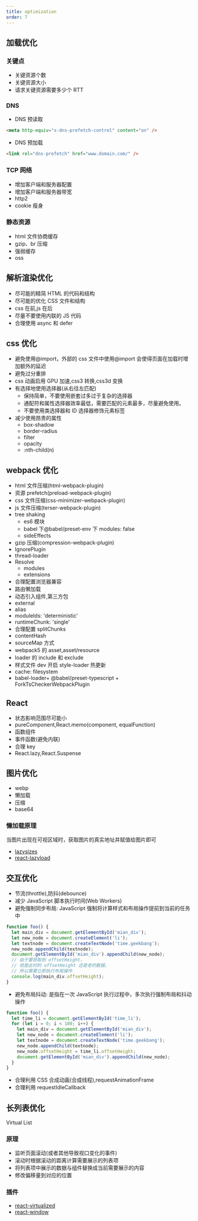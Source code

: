 ```yaml
---
title: optimization
order: 7
---
```


## 加载优化

### 关键点

- 关键资源个数
- 关键资源大小
- 请求关键资源需要多少个 RTT

### DNS

- DNS 预读取

```html
<meta http-equiv="x-dns-prefetch-control" content="on" />
```

- DNS 预加载

```html
<link rel="dns-prefetch" href="www.domain.com/" />
```

### TCP 网络

- 增加客户端和服务器配置
- 增加客户端和服务器带宽
- http2
- cookie 瘦身

### 静态资源

- html 文件协商缓存
- gzip、br 压缩
- 强弱缓存
- oss

## 解析渲染优化

- 尽可能的精简 HTML 的代码和结构
- 尽可能的优化 CSS 文件和结构
- css 在前,js 在后
- 尽量不要使用内联的 JS 代码
- 合理使用 async 和 defer

## css 优化

- 避免使用@import，外部的 css 文件中使用@import 会使得页面在加载时增加额外的延迟
- 避免过分重排
- css 动画启用 GPU 加速,css3 转换,css3d 变换
- 有选择地使用选择器(从右往左匹配)
  - 保持简单，不要使用嵌套过多过于复杂的选择器
  - 通配符和属性选择器效率最低，需要匹配的元素最多，尽量避免使用。
  - 不要使用类选择器和 ID 选择器修饰元素标签
- 减少使用昂贵的属性
  - box-shadow
  - border-radius
  - filter
  - opacity
  - :nth-child(n)

## webpack 优化

- html 文件压缩(html-webpack-plugin)
- 资源 prefetch(preload-webpack-plugin)
- css 文件压缩(css-minimizer-webpack-plugin)
- js 文件压缩(terser-webpack-plugin)
- tree shaking
  - es6 模块
  - babel 下@babel/preset-env 下 modules: false
  - sideEffects
- gzip 压缩(compression-webpack-plugin)
- IgnorePlugin
- thread-loader
- Resolve
  - modules
  - extensions
- 合理配置浏览器兼容
- 路由懒加载
- 动态引入组件,第三方包
- external
- alias
- moduleIds: 'deterministic'
- runtimeChunk: 'single'
- 合理配置 splitChunks
- contentHash
- sourceMap 方式
- webpack5 的 asset,asset/resource
- loader 的 include 和 exclude
- 样式文件 dev 开启 style-loader 热更新
- cache: filesystem
- babel-loader+ @babel/preset-typescript + ForkTsCheckerWebpackPlugin

## React

- 状态影响范围尽可能小
- pureComponent,React.memo(component, equalFunction)
- 函数组件
- 事件函数(避免内联)
- 合理 key
- React.lazy,React.Suspense

## 图片优化

- webp
- 懒加载
- 压缩
- base64

### 懒加载原理

当图片出现在可视区域时，获取图片的真实地址并赋值给图片即可

- [lazysizes](https://github.com/aFarkas/lazysizes)
- [react-lazyload](https://github.com/twobin/react-lazyload)

## 交互优化

- 节流(throttle),防抖(debounce)
- 减少 JavaScript 脚本执行时间(Web Workers)
- 避免强制同步布局: JavaScript 强制将计算样式和布局操作提前到当前的任务中

```js
function foo() {
  let main_div = document.getElementById('mian_div');
  let new_node = document.createElement('li');
  let textnode = document.createTextNode('time.geekbang');
  new_node.appendChild(textnode);
  document.getElementById('mian_div').appendChild(new_node);
  // 由于要获取到 offsetHeight，
  // 但是此时的 offsetHeight 还是老的数据，
  // 所以需要立即执行布局操作
  console.log(main_div.offsetHeight);
}
```

- 避免布局抖动: 是指在一次 JavaScript 执行过程中，多次执行强制布局和抖动操作

```js
function foo() {
  let time_li = document.getElementById('time_li');
  for (let i = 0; i < 100; i++) {
    let main_div = document.getElementById('mian_div');
    let new_node = document.createElement('li');
    let textnode = document.createTextNode('time.geekbang');
    new_node.appendChild(textnode);
    new_node.offsetHeight = time_li.offsetHeight;
    document.getElementById('mian_div').appendChild(new_node);
  }
}
```

- 合理利用 CSS 合成动画(合成线程),requestAnimationFrame
- 合理利用 requestIdleCallback

## 长列表优化

Virtual List

### 原理

- 监听页面滚动(或者其他导致视口变化的事件)
- 滚动时根据滚动的距离计算需要展示的列表项
- 将列表项中展示的数据与组件替换成当前需要展示的内容
- 修改偏移量到对应的位置

### 插件

- [react-virtualized](https://github.com/bvaughn/react-virtualized)
- [react-window](https://github.com/bvaughn/react-window)

